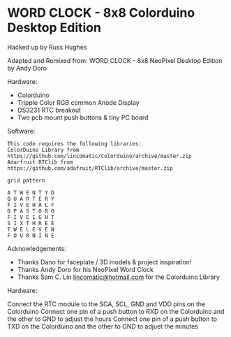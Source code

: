 # WORD CLOCK - 8x8 Colorduino Desktop Edition
Hacked up by Russ Hughes

Adapted and Remixed from:
WORD CLOCK - 8x8 NeoPixel Desktop Edition by Andy Doro

Hardware:

- Colorduino
- Tripple Color RGB common Anode Display
- DS3231 RTC breakout
- Two pcb mount push buttons & tiny PC board

Software:

	This code requires the following libraries:
	ColorDuino Library from https://github.com/lincomatic/Colorduino/archive/master.zip
	Adarfruit RTClib from https://github.com/adafruit/RTClib/archive/master.zip		

    grid pattern

    A T W E N T Y D
    Q U A R T E R Y
    F I V E H A L F
    D P A S T O R O
    F I V E I G H T
    S I X T H R E E
    T W E L E V E N
    F O U R N I N E

Acknowledgements:
- Thanks Dano for faceplate / 3D models & project inspiration!
- Thanks Andy Doro for his NeoPixel Word Clock
- Thanks Sam C. Lin <lincomatic@hotmail.com> for the Colorduino Library

Hardware:

Connect the RTC module to the SCA, SCL, GND and VDD pins on the Colorduino
Connect one pin of a push button to RXD on the Colorduino and the other to GND to adjust the hours 
Connect one pin of a push button to TXD on the Colorduino and the other to GND to adjuet the minutes
	
	
